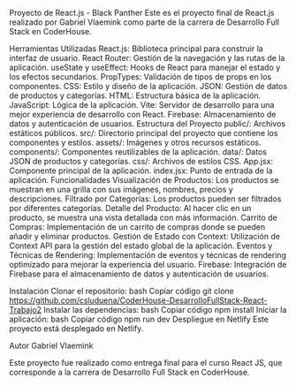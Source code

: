 Proyecto de React.js - Black Panther
Este es el proyecto final de React.js realizado por Gabriel Vlaemink como parte de la carrera de Desarrollo Full Stack en CoderHouse.

Herramientas Utilizadas
React.js: Biblioteca principal para construir la interfaz de usuario.
React Router: Gestión de la navegación y las rutas de la aplicación.
useState y useEffect: Hooks de React para manejar el estado y los efectos secundarios.
PropTypes: Validación de tipos de props en los componentes.
CSS: Estilo y diseño de la aplicación.
JSON: Gestión de datos de productos y categorías.
HTML: Estructura básica de la aplicación.
JavaScript: Lógica de la aplicación.
Vite: Servidor de desarrollo para una mejor experiencia de desarrollo con React.
Firebase: Almacenamiento de datos y autenticación de usuarios.
Estructura del Proyecto
public/: Archivos estáticos públicos.
src/: Directorio principal del proyecto que contiene los componentes y estilos.
assets/: Imágenes y otros recursos estáticos.
components/: Componentes reutilizables de la aplicación.
data/: Datos JSON de productos y categorías.
css/: Archivos de estilos CSS.
App.jsx: Componente principal de la aplicación.
index.jsx: Punto de entrada de la aplicación.
Funcionalidades
Visualización de Productos: Los productos se muestran en una grilla con sus imágenes, nombres, precios y descripciones.
Filtrado por Categorías: Los productos pueden ser filtrados por diferentes categorías.
Detalle del Producto: Al hacer clic en un producto, se muestra una vista detallada con más información.
Carrito de Compras: Implementación de un carrito de compras donde se pueden añadir y eliminar productos.
Gestión de Estado con Context: Utilización de Context API para la gestión del estado global de la aplicación.
Eventos y Técnicas de Rendering: Implementación de eventos y técnicas de rendering optimizado para mejorar la experiencia del usuario.
Firebase: Integración de Firebase para el almacenamiento de datos y autenticación de usuarios.

Instalación
Clonar el repositorio:
bash
Copiar código
git clone https://github.com/csluduena/CoderHouse-DesarrolloFullStack-React-Trabajo2
Instalar las dependencias:
bash
Copiar código
npm install
Iniciar la aplicación:
bash
Copiar código
npm run dev
Despliegue en Netlify
Este proyecto está desplegado en Netlify.

Autor
Gabriel Vlaemink

Este proyecto fue realizado como entrega final para el curso React JS, que corresponde a la carrera de Desarrollo Full Stack en CoderHouse.

